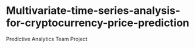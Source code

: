 # Multivariate-time-series-analysis-for-cryptocurrency-price-prediction
Predictive Analytics Team Project
